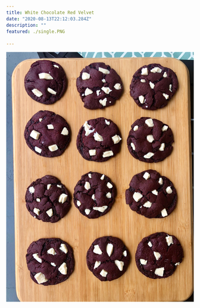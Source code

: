 ```yaml
---
title: White Chocolate Red Velvet
date: "2020-08-13T22:12:03.284Z"
description: ""
featured: ./single.PNG

---
```


![Look at all of those red velvet cookies](./plate.JPG)
